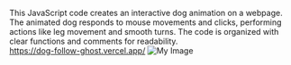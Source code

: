 This JavaScript code creates an interactive dog animation on a webpage. The animated dog responds to mouse movements and clicks, performing actions like leg movement and smooth turns. The code is organized with clear functions and comments for readability.<br>
<https://dog-follow-ghost.vercel.app/>
![My Image](https://i.ibb.co/kx3ZbSh/Dog-and-5-more-pages-Personal-Microsoft-Edge-2024-01-31-02-16-47.gif)
